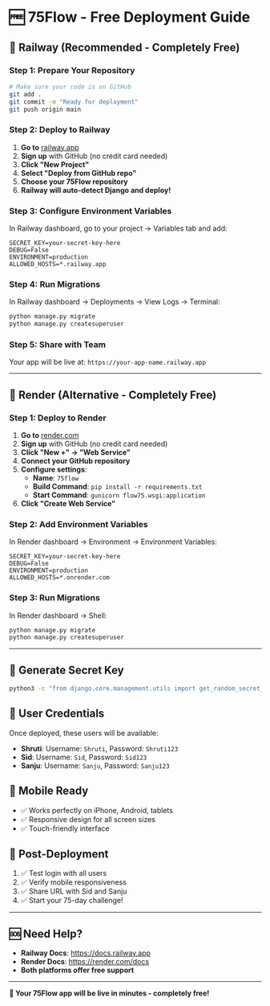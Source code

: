 # 🆓 75Flow - Free Deployment Guide

## 🎯 **Railway (Recommended - Completely Free)**

### Step 1: Prepare Your Repository
```bash
# Make sure your code is on GitHub
git add .
git commit -m "Ready for deployment"
git push origin main
```

### Step 2: Deploy to Railway
1. **Go to** [railway.app](https://railway.app)
2. **Sign up** with GitHub (no credit card needed)
3. **Click "New Project"**
4. **Select "Deploy from GitHub repo"**
5. **Choose your 75Flow repository**
6. **Railway will auto-detect Django and deploy!**

### Step 3: Configure Environment Variables
In Railway dashboard, go to your project → Variables tab and add:
```
SECRET_KEY=your-secret-key-here
DEBUG=False
ENVIRONMENT=production
ALLOWED_HOSTS=*.railway.app
```

### Step 4: Run Migrations
In Railway dashboard → Deployments → View Logs → Terminal:
```bash
python manage.py migrate
python manage.py createsuperuser
```

### Step 5: Share with Team
Your app will be live at: `https://your-app-name.railway.app`

---

## 🎯 **Render (Alternative - Completely Free)**

### Step 1: Deploy to Render
1. **Go to** [render.com](https://render.com)
2. **Sign up** with GitHub (no credit card needed)
3. **Click "New +" → "Web Service"**
4. **Connect your GitHub repository**
5. **Configure settings**:
   - **Name**: `75flow`
   - **Build Command**: `pip install -r requirements.txt`
   - **Start Command**: `gunicorn flow75.wsgi:application`
6. **Click "Create Web Service"**

### Step 2: Add Environment Variables
In Render dashboard → Environment → Environment Variables:
```
SECRET_KEY=your-secret-key-here
DEBUG=False
ENVIRONMENT=production
ALLOWED_HOSTS=*.onrender.com
```

### Step 3: Run Migrations
In Render dashboard → Shell:
```bash
python manage.py migrate
python manage.py createsuperuser
```

---

## 🔑 **Generate Secret Key**
```bash
python3 -c "from django.core.management.utils import get_random_secret_key; print(get_random_secret_key())"
```

## 👥 **User Credentials**
Once deployed, these users will be available:
- **Shruti**: Username: `Shruti`, Password: `Shruti123`
- **Sid**: Username: `Sid`, Password: `Sid123`
- **Sanju**: Username: `Sanju`, Password: `Sanju123`

## 📱 **Mobile Ready**
- ✅ Works perfectly on iPhone, Android, tablets
- ✅ Responsive design for all screen sizes
- ✅ Touch-friendly interface

## 🎯 **Post-Deployment**
1. ✅ Test login with all users
2. ✅ Verify mobile responsiveness
3. ✅ Share URL with Sid and Sanju
4. ✅ Start your 75-day challenge!

---

## 🆘 **Need Help?**
- **Railway Docs**: https://docs.railway.app
- **Render Docs**: https://render.com/docs
- **Both platforms offer free support**

---

**🚀 Your 75Flow app will be live in minutes - completely free!** 